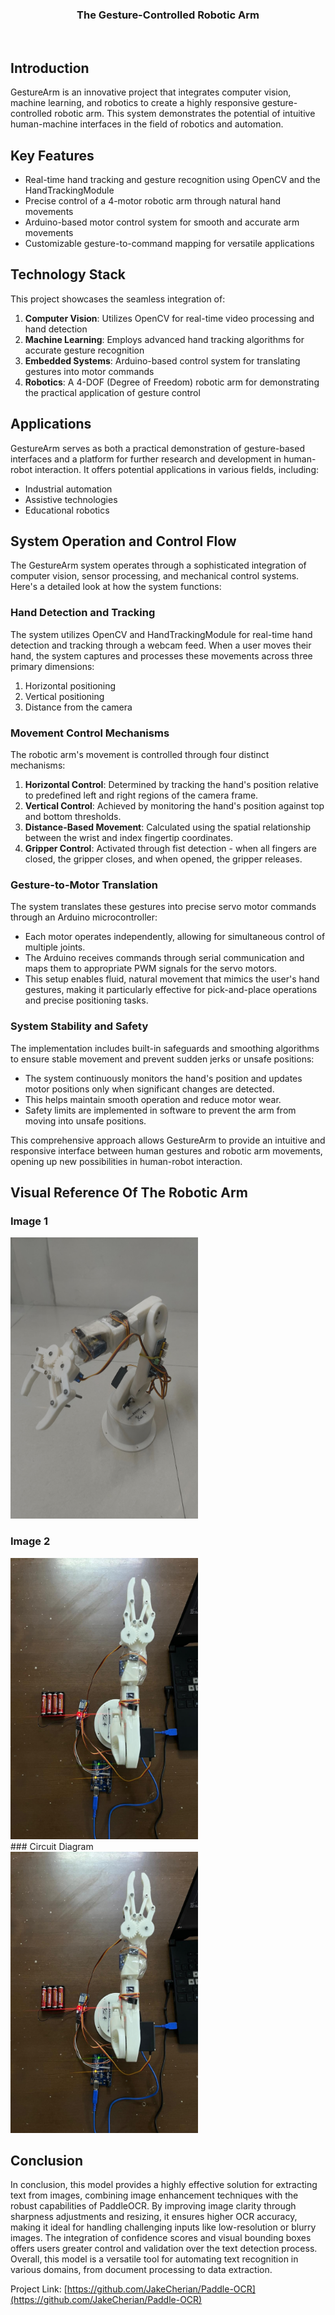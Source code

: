 <a name="readme-top"></a>
<div align="center">
  <a href="https://github.com/JakeCherian/Paddle-OCR">
  </a>

<h3 align="center">The Gesture-Controlled Robotic Arm</h3><br>
</div>

## Introduction

GestureArm is an innovative project that integrates computer vision, machine learning, and robotics to create a highly responsive gesture-controlled robotic arm. This system demonstrates the potential of intuitive human-machine interfaces in the field of robotics and automation.

## Key Features

- Real-time hand tracking and gesture recognition using OpenCV and the HandTrackingModule
- Precise control of a 4-motor robotic arm through natural hand movements
- Arduino-based motor control system for smooth and accurate arm movements
- Customizable gesture-to-command mapping for versatile applications

## Technology Stack

This project showcases the seamless integration of:

1. **Computer Vision**: Utilizes OpenCV for real-time video processing and hand detection
2. **Machine Learning**: Employs advanced hand tracking algorithms for accurate gesture recognition
3. **Embedded Systems**: Arduino-based control system for translating gestures into motor commands
4. **Robotics**: A 4-DOF (Degree of Freedom) robotic arm for demonstrating the practical application of gesture control

## Applications

GestureArm serves as both a practical demonstration of gesture-based interfaces and a platform for further research and development in human-robot interaction. It offers potential applications in various fields, including:

- Industrial automation
- Assistive technologies
- Educational robotics

<!-- ABOUT THE PROJECT -->
## System Operation and Control Flow

The GestureArm system operates through a sophisticated integration of computer vision, sensor processing, and mechanical control systems. Here's a detailed look at how the system functions:

### Hand Detection and Tracking

The system utilizes OpenCV and HandTrackingModule for real-time hand detection and tracking through a webcam feed. When a user moves their hand, the system captures and processes these movements across three primary dimensions:

1. Horizontal positioning
2. Vertical positioning
3. Distance from the camera

### Movement Control Mechanisms

The robotic arm's movement is controlled through four distinct mechanisms:

1. **Horizontal Control**: Determined by tracking the hand's position relative to predefined left and right regions of the camera frame.
2. **Vertical Control**: Achieved by monitoring the hand's position against top and bottom thresholds.
3. **Distance-Based Movement**: Calculated using the spatial relationship between the wrist and index fingertip coordinates.
4. **Gripper Control**: Activated through fist detection - when all fingers are closed, the gripper closes, and when opened, the gripper releases.

### Gesture-to-Motor Translation

The system translates these gestures into precise servo motor commands through an Arduino microcontroller:

- Each motor operates independently, allowing for simultaneous control of multiple joints.
- The Arduino receives commands through serial communication and maps them to appropriate PWM signals for the servo motors.
- This setup enables fluid, natural movement that mimics the user's hand gestures, making it particularly effective for pick-and-place operations and precise positioning tasks.

### System Stability and Safety

The implementation includes built-in safeguards and smoothing algorithms to ensure stable movement and prevent sudden jerks or unsafe positions:

- The system continuously monitors the hand's position and updates motor positions only when significant changes are detected.
- This helps maintain smooth operation and reduce motor wear.
- Safety limits are implemented in software to prevent the arm from moving into unsafe positions.

This comprehensive approach allows GestureArm to provide an intuitive and responsive interface between human gestures and robotic arm movements, opening up new possibilities in human-robot interaction.


## Visual Reference Of The Robotic Arm
### Image 1

 <div class="image-container">
       <img src="Robotic Arm 1.jpg" alt="Logo" width="300" height="450"> 
    </div>

### Image 2

 <div class="image-container">
       <img src="Robotic Arm 2.jpg" alt="Logo" width="300" height="450"> 
    </div>
### Circuit Diagram
 <div class="image-container">
       <img src="Robotic Arm 2.jpg" alt="Logo" width="300" height="450"> 
    </div>

## Conclusion
In conclusion, this model provides a highly effective solution for extracting text from images, combining image enhancement techniques with the robust capabilities of PaddleOCR. By improving image clarity through sharpness adjustments and resizing, it ensures higher OCR accuracy, making it ideal for handling challenging inputs like low-resolution or blurry images. The integration of confidence scores and visual bounding boxes offers users greater control and validation over the text detection process. Overall, this model is a versatile tool for automating text recognition in various domains, from document processing to data extraction.

Project Link:  [https://github.com/JakeCherian/Paddle-OCR](https://github.com/JakeCherian/Paddle-OCR)
